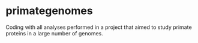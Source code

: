 # primategenomes
Coding with all analyses performed in a project that aimed to study primate proteins in a large number of genomes. 
